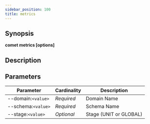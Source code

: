 ```yaml
---
sidebar_position: 100
title: metrics
---
```



## Synopsis

**comet metrics [options]**

## Description


## Parameters

Parameter|Cardinality|Description
---|---|---
--domain:`<value>`|*Required*|Domain Name
--schema:`<value>`|*Required*|Schema Name
--stage:`<value>`|*Optional*|Stage (UNIT or GLOBAL)
